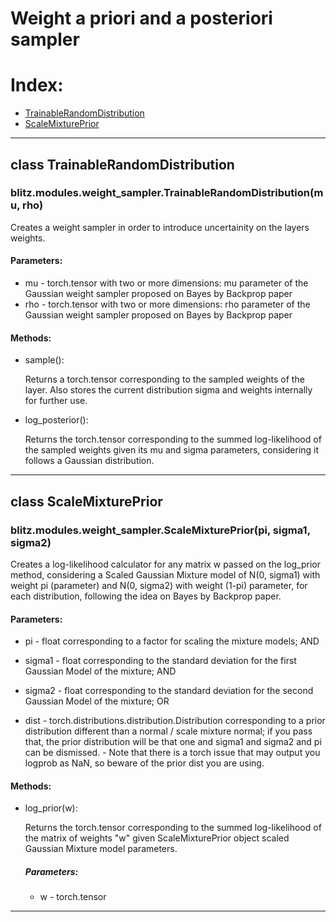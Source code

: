 # Weight a priori and a posteriori sampler

# Index:
  * [TrainableRandomDistribution](#class-TrainableRandomDistribution)
  * [ScaleMixturePrior](#class-ScaleMixturePrior)

---
## class TrainableRandomDistribution
### blitz.modules.weight_sampler.TrainableRandomDistribution(mu, rho)
Creates a weight sampler in order to introduce uncertainity on the layers weights.
#### Parameters:
  * mu - torch.tensor with two or more dimensions: mu parameter of the Gaussian weight sampler proposed on Bayes by Backprop paper
  * rho - torch.tensor with two or more dimensions: rho parameter of the Gaussian weight sampler proposed on Bayes by Backprop paper

#### Methods:
  * sample():
  
    Returns a torch.tensor corresponding to the sampled weights of the layer. Also stores the current distribution sigma and weights internally for further use.
  * log_posterior():
  
    Returns the torch.tensor corresponding to the summed log-likelihood of the sampled weights given its mu and sigma parameters, considering it follows a Gaussian distribution.
    
---

## class ScaleMixturePrior
### blitz.modules.weight_sampler.ScaleMixturePrior(pi, sigma1, sigma2)
Creates a log-likelihood calculator for any matrix w passed on the log_prior method, considering a Scaled Gaussian Mixture model of N(0, sigma1) with weight pi (parameter) and N(0, sigma2) with weight (1-pi) parameter, for each distribution, following the idea on Bayes by Backprop paper.
#### Parameters:
  * pi - float corresponding to a factor for scaling the mixture models; AND
  * sigma1 - float corresponding to the standard deviation for the first Gaussian Model of the mixture; AND
  * sigma2 - float corresponding to the standard deviation for the second Gaussian Model of the mixture; OR

  * dist - torch.distributions.distribution.Distribution corresponding to a prior distribution different than a normal / scale mixture normal; if you pass that, the prior distribution will be that one and sigma1 and sigma2 and pi can be dismissed. - Note that there is a torch issue that may output you logprob as NaN, so beware of the prior dist you are using.

#### Methods:
  * log_prior(w):
  
    Returns the torch.tensor corresponding to the summed log-likelihood of the matrix of weights "w" given ScaleMixturePrior object scaled Gaussian Mixture model parameters.
    ##### Parameters:
      * w - torch.tensor
---
